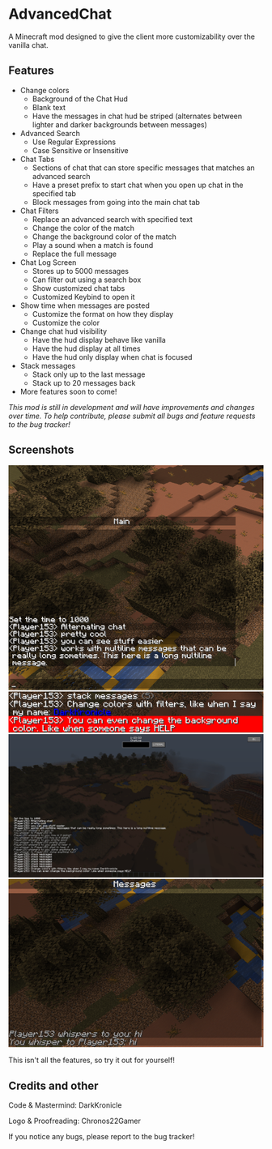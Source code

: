 # AdvancedChat

A Minecraft mod designed to give the client more customizability over the vanilla chat.

## Features

- Change colors
    - Background of the Chat Hud
    - Blank text
    - Have the messages in chat hud be striped (alternates between lighter and darker backgrounds between messages)
- Advanced Search
    - Use Regular Expressions
    - Case Sensitive or Insensitive
- Chat Tabs
    - Sections of chat that can store specific messages that matches an advanced search
    - Have a preset prefix to start chat when you open up chat in the specified tab
    - Block messages from going into the main chat tab
- Chat Filters
    - Replace an advanced search with specified text
    - Change the color of the match
    - Change the background color of the match
    - Play a sound when a match is found
    - Replace the full message
- Chat Log Screen
    - Stores up to 5000 messages
    - Can filter out using a search box
    - Show customized chat tabs
    - Customized Keybind to open it
- Show time when messages are posted
    - Customize the format on how they display
    - Customize the color
- Change chat hud visibility
    - Have the hud display behave like vanilla
    - Have the hud display at all times
    - Have the hud only display when chat is focused
- Stack messages
    - Stack only up to the last message
    - Stack up to 20 messages back
- More features soon to come!

*This mod is still in development and will have improvements and changes over time. To help contribute, please submit all bugs and feature requests to the bug tracker!*

## Screenshots

![alternate](images/alternate.png)
![colors](images/colors.png)
![logscreen](images/logscreen.png)
![tab](images/tab.png)

This isn't all the features, so try it out for yourself!

## Credits and other

Code & Mastermind: DarkKronicle

Logo & Proofreading: Chronos22Gamer

If you notice any bugs, please report to the bug tracker!

